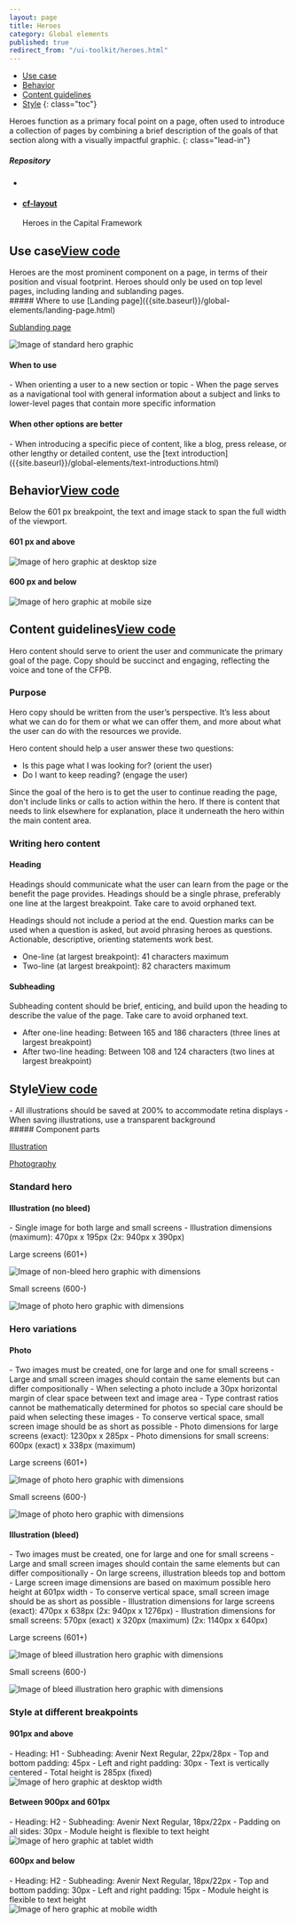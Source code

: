 ```yaml
---
layout: page
title: Heroes
category: Global elements
published: true
redirect_from: "/ui-toolkit/heroes.html"
---
```


- [Use case](#use-case)
- [Behavior](#behavior)
- [Content guidelines](#content-guidelines)
- [Style](#style)
 {: class="toc"}

<div class="content-50 content-first">
Heroes function as a primary focal point on a page, often used to introduce a collection of pages by combining a brief description of the goals of that section along with a visually impactful graphic. 
{: class="lead-in"}

</div>

<div class="content-50 content-last">
  <h5 class="repo-list-header">Repository</h5>
  <ul class="repo-list">
    <li>
      <span class="cf-icon cf-icon-github"></span>
    </li>
    <li>
      <a href="https://github.com/cfpb/cf-layout"><h4>cf-layout</h4></a>
      <p>Heroes in the Capital Framework</p>
    </li>
  </ul>
</div> 


<h2 id="use-case">Use case<span class="cf-code-link"><a href="https://github.com/cfpb/capital-framework/blob/master/src/cf-layout/src/cf-layout.less#L618-L620">View code <span class="cf-icon cf-icon-external-link"></span></a></span></h2>

<div class="content-67 content-first">
Heroes are the most prominent component on a page, in terms of their position and visual footprint. Heroes should only be used on top level pages, including landing and sublanding pages.
</div>

<div class="content-33 content-last">
##### Where to use
[Landing page]({{site.baseurl}}/global-elements/landing-page.html)

[Sublanding page]({{site.baseurl}}/global-elements/sublanding-page.html)
</div>

<img alt="Image of standard hero graphic" src="{{site.github.url}}/static/img/hero/hero_use-case.png"/>

<h4>When to use</h4>
- When orienting a user to a new section or topic
- When the page serves as a navigational tool with general information about a subject and links to lower-level pages that contain more specific information

<h4>When other options are better</h4>
- When introducing a specific piece of content, like a blog, press release, or other lengthy or detailed content, use the [text introduction]({{site.baseurl}}/global-elements/text-introductions.html)

<h2 id="behavior">Behavior<span class="cf-code-link"><a href="https://github.com/cfpb/capital-framework/blob/master/src/cf-layout/src/cf-layout.less#L618-L620">View code <span class="cf-icon cf-icon-external-link"></span></a></span></h2>

Below the 601 px breakpoint, the text and image stack to span the full width of the viewport.

<div class="content-75 content-first"> 
<h4>601 px and above</h4> 
<img alt="Image of hero graphic at desktop size" src="{{site.github.url}}/static/img/hero/hero_behavior_large.png"/>
</div>

<div class="content-25 content-last"> 
<h4>600 px and below</h4>
<img alt="Image of hero graphic at mobile size" src="{{site.github.url}}/static/img/hero/hero_behavior_small.png"/>
</div>

<h2 id="content-guidelines">Content guidelines<span class="cf-code-link"><a href="https://github.com/cfpb/capital-framework/blob/master/src/cf-layout/src/cf-layout.less#L618-L620">View code <span class="cf-icon cf-icon-external-link"></span></a></span></h2>
Hero content should serve to orient the user and communicate the primary goal of the page. Copy should be succinct and engaging, reflecting the voice and tone of the CFPB.

<h3>Purpose</h3>
Hero copy should be written from the user’s perspective. It’s less about what we can do for them or what we can offer them, and more about what the user can do with the resources we provide.

Hero content should help a user answer these two questions:

- Is this page what I was looking for? (orient the user)
- Do I want to keep reading? (engage the user)

Since the goal of the hero is to get the user to continue reading the page, don't include links or calls to action within the hero. If there is content that needs to link elsewhere for explanation, place it underneath the hero within the main content area.  

<h3>Writing hero content</h3>

<h4>Heading</h4> 
Headings should communicate what the user can learn from the page or the benefit the page provides. Headings should be a single phrase, preferably one line at the largest breakpoint. Take care to avoid orphaned text.

Headings should not include a period at the end. Question marks can be used when a question is asked, but avoid phrasing heroes as questions. Actionable, descriptive, orienting statements work best.

- One-line (at largest breakpoint): 41 characters maximum 
- Two-line (at largest breakpoint): 82 characters maximum 


<h4>Subheading</h4>
Subheading content should be brief, enticing, and build upon the heading to describe the value of the page. Take care to avoid orphaned text.

- After one-line heading: Between 165 and 186 characters (three lines at largest breakpoint)
- After two-line heading: Between 108 and 124 characters (two lines at largest breakpoint)

<h2 id="style">Style<span class="cf-code-link"><a href="https://github.com/cfpb/capital-framework/blob/master/src/cf-layout/src/cf-layout.less#L618-L620">View code <span class="cf-icon cf-icon-external-link"></span></a></span></h2>
<div class="content-67 content-first">
- All illustrations should be saved at 200% to accommodate retina displays
- When saving illustrations, use a transparent background
</div>

<div class="content-33 content-last">
##### Component parts

[Illustration]({{site.baseurl}}/brand-guidelines/illustration.html)

[Photography]({{site.baseurl}}/brand-guidelines/photography.html)
</div>

<h3>Standard hero</h3>

<h4>Illustration (no bleed)</h4>
- Single image for both large and small screens
- Illustration dimensions (maximum): 470px x 195px (2x: 940px x 390px)

<div class="content-50 content-last"> 
  <p>Large screens (601+)</p>
  <img alt="Image of non-bleed hero graphic with dimensions" src="{{site.github.url}}/static/img/hero/hero_style_non-bleed_large.png"/> 
</div>

<div class="content-50 content-last">
 <p>Small screens (600-)</p> 
  <img alt="Image of photo hero graphic with dimensions" src="{{site.github.url}}/static/img/hero/hero_style_non-bleed_small.png"/> 
</div>

<h3>Hero variations</h3>

<h4>Photo</h4>
- Two images must be created, one for large and one for small screens
- Large and small screen images should contain the same elements but can differ compositionally
- When selecting a photo include a 30px horizontal margin of clear space between text and image area
- Type contrast ratios cannot be mathematically determined for photos so special care should be paid when selecting these images
- To conserve vertical space, small screen image should be as short as possible
- Photo dimensions for large screens (exact): 1230px x 285px
- Photo dimensions for small screens: 600px (exact) x 338px (maximum)

<div class="content-50 content-last"> 
  <p>Large screens (601+)</p>
  <img alt="Image of photo hero graphic with dimensions" src="{{site.github.url}}/static/img/hero/hero_style_photo_large.png"/> 
</div>

<div class="content-50 content-last">
 <p>Small screens (600-)</p> 
  <img alt="Image of photo hero graphic with dimensions" src="{{site.github.url}}/static/img/hero/hero_style_photo_small.png"/> 
</div>

<h4>Illustration (bleed)</h4>
- Two images must be created, one for large and one for small screens
- Large and small screen images should contain the same elements but can differ compositionally
- On large screens, illustration bleeds top and bottom
- Large screen image dimensions are based on maximum possible hero height at 601px width
- To conserve vertical space, small screen image should be as short as possible
- Illustration dimensions for large screens (exact): 470px x 638px (2x: 940px x 1276px)
- Illustration dimensions for small screens: 570px (exact) x 320px (maximum) (2x: 1140px x 640px) 

<div class="content-50 content-last"> 
  <p>Large screens (601+)</p>
  <img alt="Image of bleed illustration hero graphic with dimensions" src="{{site.github.url}}/static/img/hero/hero_style_bleed_large.png"/> 
</div>

<div class="content-50 content-last">
  <p>Small screens (600-)</p> 
  <img alt="Image of bleed illustration hero graphic with dimensions" src="{{site.github.url}}/static/img/hero/hero_style_bleed_small.png"/> 
</div>

<h3>Style at different breakpoints</h3>

<h4>901px and above</h4> 
- Heading: H1
- Subheading: Avenir Next Regular, 22px/28px
- Top and bottom padding: 45px
- Left and right padding: 30px
- Text is vertically centered
- Total height is 285px (fixed)

<div class="content-75 content-first"> 
<img alt="Image of hero graphic at desktop width" src="{{site.github.url}}/static/img/hero/hero_style_desktop.png"/>
</div>

<h4>Between 900px and 601px</h4>
- Heading: H2
- Subheading: Avenir Next Regular, 18px/22px
- Padding on all sides: 30px
- Module height is flexible to text height

<div class="content-50 content-first"> 
<img alt="Image of hero graphic at tablet width" src="{{site.github.url}}/static/img/hero/hero_style_tablet.png"/>
</div>

<h4>600px and below</h4>
- Heading: H2
- Subheading: Avenir Next Regular, 18px/22px
- Top and bottom padding: 30px
- Left and right padding: 15px
- Module height is flexible to text height

<div class="content-25 content-first"> 
<img alt="Image of hero graphic at mobile width" src="{{site.github.url}}/static/img/hero/hero_style_mobile.png"/>
</div>








